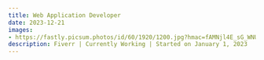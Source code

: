 ```yaml
---
title: Web Application Developer
date: 2023-12-21
images:
- https://fastly.picsum.photos/id/60/1920/1200.jpg?hmac=fAMNjl4E_sG_WNUjdU39Kald5QAHQMh-_-TsIbbeDNI
description: Fiverr | Currently Working | Started on January 1, 2023 
---
```


